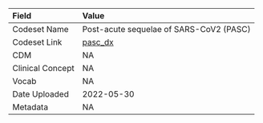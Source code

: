 |Field            |Value                                   |
|:----------------|:---------------------------------------|
|Codeset Name     |Post-acute sequelae of SARS-CoV2 (PASC) |
|Codeset Link     |[pasc_dx](https://github.com/PEDSnet/Variable-Dictionary/blob/main/condition/pasc_dx.csv)|
|CDM              |NA                                      |
|Clinical Concept |NA                                      |
|Vocab            |NA                                      |
|Date Uploaded    |2022-05-30                              |
|Metadata         |NA                                      |
